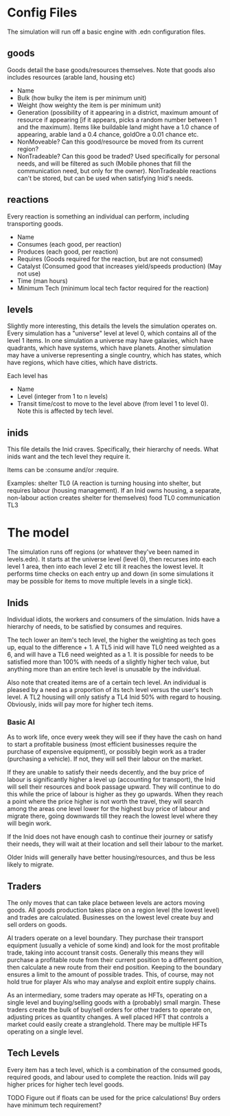 
# Config Files
The simulation will run off a basic engine with .edn configuration files.

## goods
Goods detail the base goods/resources themselves. Note that goods also includes resources (arable land, housing etc)
- Name
- Bulk (how bulky the item is per minimum unit)
- Weight (how weighty the item is per minimum unit)
- Generation (possibility of it appearing in a district, maximum amount of resource if appearing [if it appears, picks a random number between 1 and the maximum). Items like buildable land might have a 1.0 chance of appearing, arable land a 0.4 chance, goldOre a 0.01 chance etc.
- NonMoveable? Can this good/resource be moved from its current region?
- NonTradeable? Can this good be traded? Used specifically for personal needs, and will be filtered as such (Mobile phones that fill the communication need, but only for the owner). NonTradeable reactions can't be stored, but can be used when satisfying Inid's needs.

## reactions
Every reaction is something an individual can perform, including transporting goods.
- Name
- Consumes (each good, per reaction)
- Produces (each good, per reaction)
- Requires (Goods required for the reaction, but are not consumed)
- Catalyst (Consumed good that increases yield/speeds production) (May not use)
- Time (man hours)
- Minimum Tech (minimum local tech factor required for the reaction)

## levels
Slightly more interesting, this details the levels the simulation operates on. Every simulation has a "universe" level at level 0, which contains all of the level 1 items. In one simulation a universe may have galaxies, which have quadrants, which have systems, which have planets. Another simulation may have a universe representing a single country, which has states, which have regions, which have cities, which have districts.

Each level has
- Name
- Level (integer from 1 to n levels)
- Transit time/cost to move to the level above (from level 1 to level 0). Note this is affected by tech level.

## inids
This file details the Inid craves. Specifically, their hierarchy of needs. What inids want and the tech level they require it.

Items can be :consume and/or :require.

Examples:
shelter TL0 (A reaction is turning housing into shelter, but requires labour (housing management). If an Inid owns housing, a separate, non-labour action creates shelter for themselves)
food TL0
communication TL3

# The model
The simulation runs off regions (or whatever they've been named in levels.edn). It starts at the universe level (level 0), then recurses into each level 1 area, then into each level 2 etc till it reaches the lowest level. It performs time checks on each entry up and down (in some simulations it may be possible for items to move multiple levels in a single tick).

## Inids
Individual idiots, the workers and consumers of the simulation. Inids have a hierarchy of needs, to be satisfied by consumes and requires.

The tech lower an item's tech level, the higher the weighting as tech goes up, equal to the difference + 1. A TL5 inid will have TL0 need weighted as a 6, and will have a TL6 need weighted as a 1. It is possible for needs to be satisfied more than 100% with needs of a slightly higher tech value, but anything more than an entire tech level is unusable by the individual.

Also note that created items are of a certain tech level. An individual is pleased by a need as a proportion of its tech level versus the user's tech level. A TL2 housing will only satisfy a TL4 Inid 50% with regard to housing. Obviously, inids will pay more for higher tech items.

### Basic AI
As to work life, once every week they will see if they have the cash on hand to start a profitable business (most efficient businesses require the purchase of expensive equipment), or possibly begin work as a trader (purchasing a vehicle). If not, they will sell their labour on the market.

If they are unable to satisfy their needs decently, and the buy price of labour is significantly higher a level up (accounting for transport), the Inid will sell their resources and book passage upward. They will continue to do this while the price of labour is higher as they go upwards. When they reach a point where the price higher is not worth the travel, they will search among the areas one level lower for the highest buy price of labour and migrate there, going downwards till they reach the lowest level where they will begin work.

If the Inid does not have enough cash to continue their journey or satisfy their needs, they will wait at their location and sell their labour to the market.

Older Inids will generally have better housing/resources, and thus be less likely to migrate.

## Traders
The only moves that can take place between levels are actors moving goods. All goods production takes place on a region level (the lowest level) and trades are calculated. Businesses on the lowest level create buy and sell orders on goods.

AI traders operate on a level boundary. They purchase their transport equipment (usually a vehicle of some kind) and look for the most profitable trade, taking into account transit costs. Generally this means they will purchase a profitable route from their current position to a different position, then calculate a new route from their end position. Keeping to the boundary ensures a limit to the amount of possible trades. This, of course, may not hold true for player AIs who may analyse and exploit entire supply chains.

As an intermediary, some traders may operate as HFTs, operating on a single level and buying/selling goods with a (probably) small margin. These traders create the bulk of buy/sell orders for other traders to operate on, adjusting prices as quantity changes. A well placed HFT that controls a market could easily create a stranglehold. There may be multiple HFTs operating on a single level.

## Tech Levels
Every item has a tech level, which is a combination of the consumed goods, required goods, and labour used to complete the reaction. Inids will pay higher prices for higher tech level goods.

TODO Figure out if floats can be used for the price calculations! Buy orders have minimum tech requirement?
